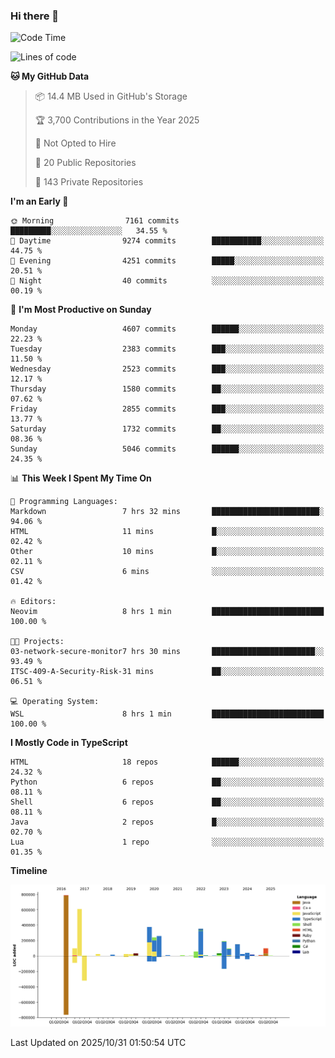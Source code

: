 ### Hi there 👋

<!--
**Clumsy-Coder/Clumsy-Coder** is a ✨ _special_ ✨ repository because its `README.md` (this file) appears on your GitHub profile.

Here are some ideas to get you started:

- 🔭 I’m currently working on ...
- 🌱 I’m currently learning ...
- 👯 I’m looking to collaborate on ...
- 🤔 I’m looking for help with ...
- 💬 Ask me about ...
- 📫 How to reach me: ...
- 😄 Pronouns: ...
- ⚡ Fun fact: ...
-->

<!-- anmol098/waka-readme-stats -->
<!--START_SECTION:waka-->
![Code Time](http://img.shields.io/badge/Code%20Time-1%2C372%20hrs%2035%20mins-blue)

![Lines of code](https://img.shields.io/badge/From%20Hello%20World%20I%27ve%20Written-3.6%20million%20lines%20of%20code-blue)

**🐱 My GitHub Data** 

> 📦 14.4 MB Used in GitHub's Storage 
 > 
> 🏆 3,700 Contributions in the Year 2025
 > 
> 🚫 Not Opted to Hire
 > 
> 📜 20 Public Repositories 
 > 
> 🔑 143 Private Repositories 
 > 
**I'm an Early 🐤** 

```text
🌞 Morning                7161 commits        █████████░░░░░░░░░░░░░░░░   34.55 % 
🌆 Daytime                9274 commits        ███████████░░░░░░░░░░░░░░   44.75 % 
🌃 Evening                4251 commits        █████░░░░░░░░░░░░░░░░░░░░   20.51 % 
🌙 Night                  40 commits          ░░░░░░░░░░░░░░░░░░░░░░░░░   00.19 % 
```
📅 **I'm Most Productive on Sunday** 

```text
Monday                   4607 commits        ██████░░░░░░░░░░░░░░░░░░░   22.23 % 
Tuesday                  2383 commits        ███░░░░░░░░░░░░░░░░░░░░░░   11.50 % 
Wednesday                2523 commits        ███░░░░░░░░░░░░░░░░░░░░░░   12.17 % 
Thursday                 1580 commits        ██░░░░░░░░░░░░░░░░░░░░░░░   07.62 % 
Friday                   2855 commits        ███░░░░░░░░░░░░░░░░░░░░░░   13.77 % 
Saturday                 1732 commits        ██░░░░░░░░░░░░░░░░░░░░░░░   08.36 % 
Sunday                   5046 commits        ██████░░░░░░░░░░░░░░░░░░░   24.35 % 
```


📊 **This Week I Spent My Time On** 

```text
💬 Programming Languages: 
Markdown                 7 hrs 32 mins       ████████████████████████░   94.06 % 
HTML                     11 mins             █░░░░░░░░░░░░░░░░░░░░░░░░   02.42 % 
Other                    10 mins             █░░░░░░░░░░░░░░░░░░░░░░░░   02.11 % 
CSV                      6 mins              ░░░░░░░░░░░░░░░░░░░░░░░░░   01.42 % 

🔥 Editors: 
Neovim                   8 hrs 1 min         █████████████████████████   100.00 % 

🐱‍💻 Projects: 
03-network-secure-monitor7 hrs 30 mins       ███████████████████████░░   93.49 % 
ITSC-409-A-Security-Risk-31 mins             ██░░░░░░░░░░░░░░░░░░░░░░░   06.51 % 

💻 Operating System: 
WSL                      8 hrs 1 min         █████████████████████████   100.00 % 
```

**I Mostly Code in TypeScript** 

```text
HTML                     18 repos            ██████░░░░░░░░░░░░░░░░░░░   24.32 % 
Python                   6 repos             ██░░░░░░░░░░░░░░░░░░░░░░░   08.11 % 
Shell                    6 repos             ██░░░░░░░░░░░░░░░░░░░░░░░   08.11 % 
Java                     2 repos             █░░░░░░░░░░░░░░░░░░░░░░░░   02.70 % 
Lua                      1 repo              ░░░░░░░░░░░░░░░░░░░░░░░░░   01.35 % 
```



**Timeline**

![Lines of Code chart](https://raw.githubusercontent.com/Clumsy-Coder/Clumsy-Coder/main/assets/bar_graph.png)


 Last Updated on 2025/10/31 01:50:54 UTC
<!--END_SECTION:waka-->
